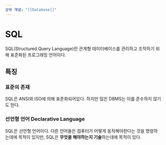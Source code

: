 ```yaml
---
상위 개념: "[[Database]]"
---
```

# SQL
SQL(Structured Query Language)란 관계형 데이터베이스를 관리하고 조작하기 위해 표준화된 프로그래밍 언어이다.

## 특징

### 표준의 존재
SQL은 ANSI와 ISO에 의해 표준화되어있다. 하지만 많은 DBMS는 이를 준수하지 않기도 한다.

### 선언형 언어 Declarative Language
SQL은 선언형 언어이다. 다른 언어들은 컴퓨터가 어떻게 동작해야한다는 것을 명령하는데에 목적이 있지만, SQL은 **무엇을 해야하는지 기술**하는데에 목적이 있다.



